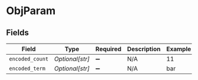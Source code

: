 # ObjParam


## Fields

| Field              | Type               | Required           | Description        | Example            |
| ------------------ | ------------------ | ------------------ | ------------------ | ------------------ |
| `encoded_count`    | *Optional[str]*    | :heavy_minus_sign: | N/A                | 11                 |
| `encoded_term`     | *Optional[str]*    | :heavy_minus_sign: | N/A                | bar                |